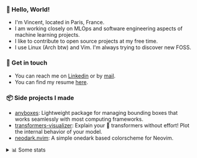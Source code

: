 ### 👋 Hello, World!

- I'm Vincent, located in Paris, France.
- I am working closely on MLOps and software engineering aspects of machine learning projects.
- I like to contribute to open source projects at my free time.
- I use Linux (Arch btw) and Vim. I'm always trying to discover new FOSS.

### 🔗 Get in touch

- You can reach me on [Linkedin](https://www.linkedin.com/in/vincent-duchauffour-3a9641155/) or by [mail](mailto:vincent.duchauffour@proton.me).
- You can find my resume [here](https://raw.githubusercontent.com/VDuchauffour/resume/main/resume.pdf).

### 📦 Side projects I made

- [anyboxes](https://github.com/VDuchauffour/anyboxes): Lightweight package for managing bounding boxes that works seamlessly with most computing frameworks.
- [transformers-visualizer](https://github.com/VDuchauffour/transformers-visualizer): Explain your 🤗 transformers without effort! Plot the internal behavior of your model. 
- [neodark.nvim](https://github.com/VDuchauffour/neodark.nvim): A simple onedark based colorscheme for Neovim.

<details><summary>📊 Some stats</summary>  
  
<p align="center">
  <img alt="VDuchauffour's github stats" src="https://github-readme-stats.vercel.app/api?username=VDuchauffour&include_all_commits=true&show_icons=true&theme=react"/>
  <br />
  <img alt="VDuchauffour's streak stats" src="https://streak-stats.demolab.com?user=VDuchauffour&theme=react"/>
  <br />
  <img alt="VDuchauffour's language stats" src="https://github-readme-stats.vercel.app/api/top-langs/?username=VDuchauffour&count_private=true&include_all_commits=true&show_icons=true&layout=compact&theme=react"/>
  <!--   <br />
  <img alt="VDuchauffour's Wakatime stats" src="https://github-readme-stats.vercel.app/api/wakatime?username=VDuchauffour&theme=react"/> -->
</p>

#### 🧭 Wakatime stats
<!--START_SECTION:waka-->
![Code Time](http://img.shields.io/badge/Code%20Time-949%20hrs%2019%20mins-blue)

![Lines of code](https://img.shields.io/badge/From%20Hello%20World%20I%27ve%20Written-1.3%20million%20lines%20of%20code-blue)

**🐱 My GitHub Data** 

> 📦 978.6 kB Used in GitHub's Storage 
 > 
> 🏆 1,694 Contributions in the Year 2023
 > 
> 🚫 Not Opted to Hire
 > 
> 📜 9 Public Repositories 
 > 
> 🔑 1 Private Repositories 
 > 
**I'm a Night 🦉** 

```text
🌞 Morning                34 commits          █░░░░░░░░░░░░░░░░░░░░░░░░   05.80 % 
🌆 Daytime                188 commits         ████████░░░░░░░░░░░░░░░░░   32.08 % 
🌃 Evening                238 commits         ██████████░░░░░░░░░░░░░░░   40.61 % 
🌙 Night                  126 commits         █████░░░░░░░░░░░░░░░░░░░░   21.50 % 
```
📅 **I'm Most Productive on Wednesday** 

```text
Monday                   104 commits         ████░░░░░░░░░░░░░░░░░░░░░   17.75 % 
Tuesday                  51 commits          ██░░░░░░░░░░░░░░░░░░░░░░░   08.70 % 
Wednesday                147 commits         ██████░░░░░░░░░░░░░░░░░░░   25.09 % 
Thursday                 109 commits         █████░░░░░░░░░░░░░░░░░░░░   18.60 % 
Friday                   60 commits          ███░░░░░░░░░░░░░░░░░░░░░░   10.24 % 
Saturday                 31 commits          █░░░░░░░░░░░░░░░░░░░░░░░░   05.29 % 
Sunday                   84 commits          ████░░░░░░░░░░░░░░░░░░░░░   14.33 % 
```


📊 **This Week I Spent My Time On** 

```text
💬 Programming Languages: 
Python                   40 hrs 20 mins      ███████████████████████░░   91.31 % 
Bash                     1 hr 38 mins        █░░░░░░░░░░░░░░░░░░░░░░░░   03.73 % 
Markdown                 52 mins             ░░░░░░░░░░░░░░░░░░░░░░░░░   01.97 % 
INI                      18 mins             ░░░░░░░░░░░░░░░░░░░░░░░░░   00.69 % 
Ezhil                    16 mins             ░░░░░░░░░░░░░░░░░░░░░░░░░   00.62 % 
```


 Last Updated on 17/09/2023 00:36:05 UTC
<!--END_SECTION:waka-->
</details>
